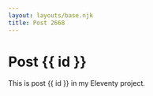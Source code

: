 ```yaml
---
layout: layouts/base.njk
title: Post 2668
---
```


# Post {{ id }}

This is post {{ id }} in my Eleventy project.
